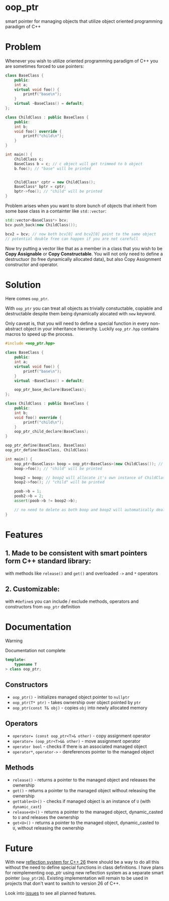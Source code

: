 # oop_ptr

smart pointer for managing objects that utilize object oriented programming paradigm of C++

# Problem

Whenever you wish to utilize oriented programming paradigm of C++ you are sometimes forced to use pointers:

``` c++
class BaseClass {
    public:
    int a;
    virtual void foo() {
        printf("base\n");
    }
    virtual ~BaseClass() = default;
};

class ChildClass : public BaseClass {
    public:
    int b;
    void foo() override {
        printf("child\n");
    }
}

int main() {
    ChildClass c;
    BaseClass b = c; // c object will get trimmed to b object
    b.foo(); // "base" will be printed


    ChildClass* cptr = new ChildClass();
    BaseClass* bptr = cptr;
    bptr->foo(); // "child" will be printed
}
```

Problem arises when you want to store bunch of objects that inherit from some base class in a containter like `std::vector`:

``` c++
std::vector<BaseClass*> bcv;
bcv.push_back(new ChildClass());

bcv2 = bcv; // now both bcv[0] and bcv2[0] point to the same object
// potential double free can happen if you are not carefull
```

Now try putting a vector like that as a member in a class that you wish to be __Copy Assignable__ or __Copy Constructable__. You will not only need to define a destructuor (to free dynamically allocated data), but also Copy Assignment constructor and operator.

# Solution

Here comes `oop_ptr`.

With `oop_ptr` you can treat all objects as trivially constuctable, copiable and destructable despite them being dynamically alocated with `new` keyword.

Only caveat is, that you will need to define a special function in every non-abstract object in your inheritance hierarchy. Luckily `oop_ptr.hpp` contains macros to speed up the process.

``` c++
#include <oop_ptr.hpp>

class BaseClass {
    public:
    int a;
    virtual void foo() {
        printf("base\n");
    }
    virtual ~BaseClass() = default;

    oop_ptr_base_declare(BaseClass);
};

class ChildClass : public BaseClass {
    public:
    int b;
    void foo() override {
        printf("child\n");
    }
    oop_ptr_child_declare(BaseClass);
}

oop_ptr_define(BaseClass, BaseClass)
oop_ptr_define(BaseClass, ChildClass)

int main() {
    oop_ptr<BaseClass> boop = oop_ptr<BaseClass>(new ChildClass()); // boop will take ownership over newly allocated ChildClass instance
    boop->foo(); // "child" will be printed

    boop2 = boop; // boop2 will allocate it's own instance of ChildClass using ChildClass default copy constructor
    boop2->foo(); // "child" will be printed

    poob->b = 1;
    poob2->b = 2;
    assert(poob->b != boop2->b);

    // no need to delete as both boop and boop2 will automatically dealocate managed resources when exiting scope
}
```

# Features

## 1. Made to be consistent with smart pointers form C++ standard library:
with methods like `release()` and `get()` and overloaded `->` and `*` operators

## 2. Customizable:
with `#define`s you can include / exclude methods, operators and constructors from `oop_ptr` definition

# Documentation

> [!WARNING]  
> Documentation not complete

``` c++
template<
    typename T
> class oop_ptr;
```

## Constructors

* `oop_ptr()` - initializes managed object pointer to `nullptr`
* `oop_ptr(T* ptr)` - takes ownership over object pointed by `ptr`
* `oop_ptr(const T& obj)` - copies `obj` into newly allocated memory

## Operators

* `operator= (const oop_ptr<T>& other)` - copy assignment operator
* `operator= (oop_ptr<T>&& other)` - move assignment operator
* `operator bool` - checks if there is an associated managed object
* `operator*`, `operator->` - dereferences pointer to the managed object

## Methods

* `release()` - returns a pointer to the managed object and releases the ownership
* `get()` - returns a pointer to the managed object without releasing the ownership
* `gettable<U>()` - checks if managed object is an instance of `U` (with `dynamic_cast`)
* `release<U>()` - returns a pointer to the managed object, dynamic_casted to `U` and releases the ownership
* `get<U>()` - returns a pointer to the managed object, dynamic_casted to `U`, without releasing the ownership

# Future

With new [reflection system for C++ 26](https://www.open-std.org/jtc1/sc22/wg21/docs/papers/2023/p2996r0.html) there should be a way to do all this without the need to define special functions in class definitions. I have plans for reimplementing oop_ptr using new reflection system as a separate smart pointer (`oop_ptr26`). Existing implementation will remain to be used in projects that don't want to switch to version 26 of C++.

Look into [issues](https://github.com/pwalig/oop_ptr/issues) to see all planned features.
